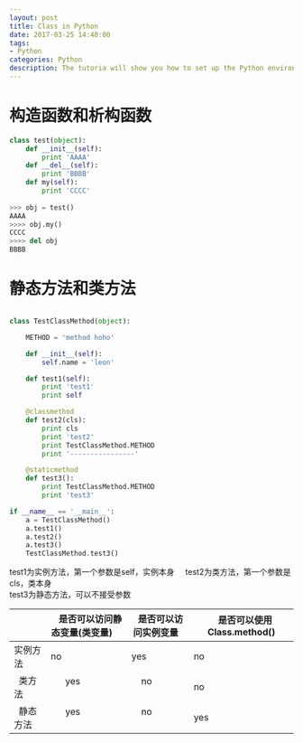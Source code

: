 ```yaml
---
layout: post
title: Class in Python
date: 2017-03-25 14:40:00
tags:
- Python
categories: Python
description: The tutoria will show you how to set up the Python environment.
---
```


# 构造函数和析构函数

```python
class test(object):
    def __init__(self):
        print 'AAAA'
    def __del__(self):
        print 'BBBB'
    def my(self):
        print 'CCCC'
        
>>> obj = test()
AAAA
>>>> obj.my()
CCCC
>>>> del obj
BBBB
```



# 静态方法和类方法
```python

class TestClassMethod(object):

    METHOD = 'method hoho'

    def __init__(self):
        self.name = 'leon'

    def test1(self):
        print 'test1'
        print self

    @classmethod
    def test2(cls):
        print cls
        print 'test2'
        print TestClassMethod.METHOD
        print '----------------'

    @staticmethod
    def test3():
        print TestClassMethod.METHOD
        print 'test3'

if __name__ == '__main__':
    a = TestClassMethod()
    a.test1()
    a.test2()
    a.test3()
    TestClassMethod.test3()

```

test1为实例方法，第一个参数是self，实例本身                
test2为类方法，第一个参数是cls，类本身         
test3为静态方法，可以不接受参数          


|             |    是否可以访问静态变量(类变量)     |    是否可以访问实例变量    |    是否可以使用Class.method()     |
| ----------- | ------------------------------- | ---------------------- | ------------------------------- |
|   实例方法   |       no                        |     yes                 |  no                             |
|   类方法     |       yes                       |     no                 |  no                             |
|   静态方法    |       yes                       |     no                 |  yes                             |

